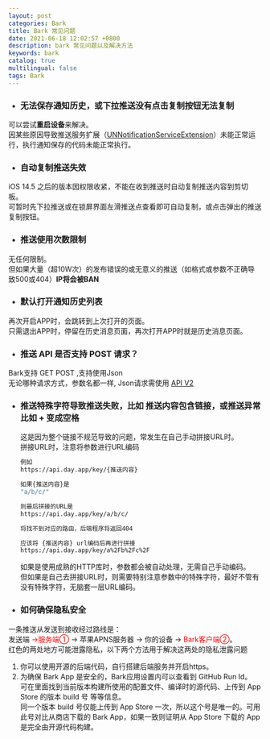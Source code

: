 ```yaml
---
layout: post
categories: Bark
title: Bark 常见问题
date: 2021-06-18 12:02:57 +0800
description: bark 常见问题以及解决方法
keywords: bark
catalog: true
multilingual: false
tags: Bark
---
```


* ### 无法保存通知历史，或下拉推送没有点击复制按钮无法复制
可以尝试<b>重启设备</b>来解决。<br />
因某些原因导致推送服务扩展（[UNNotificationServiceExtension](https://developer.apple.com/documentation/usernotifications/unnotificationserviceextension)）未能正常运行，执行通知保存的代码未能正常执行。


* ### 自动复制推送失效
iOS 14.5 之后的版本因权限收紧，不能在收到推送时自动复制推送内容到剪切板。<br/>
可暂时先下拉推送或在锁屏界面左滑推送点查看即可自动复制，或点击弹出的推送复制按钮。


* ### 推送使用次数限制
无任何限制。<br>
但如果大量（超10W次）的发布错误的或无意义的推送（如格式或参数不正确导致500或404）<b>IP将会被BAN</b>


* ### 默认打开通知历史列表
再次开启APP时，会跳转到上次打开的页面。<br />
只需退出APP时，停留在历史消息页面，再次打开APP时就是历史消息页面。


* ### 推送 API 是否支持 POST 请求？
Bark支持 GET POST ,支持使用Json<br>
无论哪种请求方式，参数名都一样, Json请求需使用 [API V2](https://github.com/Finb/bark-server/blob/master/docs/API_V2.md)


* ### 推送特殊字符导致推送失败，比如 推送内容包含链接，或推送异常 比如 + 变成空格
    这是因为整个链接不规范导致的问题，常发生在自己手动拼接URL时。<br>
拼接URL时，注意将参数进行URL编码 

	```sh
    例如
    https://api.day.app/key/{推送内容}

    如果{推送内容}是
    "a/b/c/"

    则最后拼接的URL是
    https://api.day.app/key/a/b/c/

    将找不到对应的路由，后端程序将返回404

    应该将 {推送内容} url编码后再进行拼接
    https://api.day.app/key/a%2Fb%2Fc%2F
    ```

    如果是使用成熟的HTTP库时，参数都会被自动处理，无需自己手动编码。<br>
    但如果是自己去拼接URL时，则需要特别注意参数中的特殊字符，最好不管有没有特殊字符，无脑套一层URL编码。

* ### 如何确保隐私安全
一条推送从发送到接收经过路线是：<br>
发送端 <font color='red'> →服务端①</font> → 苹果APNS服务器 → 你的设备 → <font color='red'>Bark客户端②</font>。<br>
红色的两处地方可能泄露隐私，以下两个方法用于解决这两处的隐私泄露问题<br>
1. 你可以使用开源的后端代码，自行搭建后端服务并开启https。
2. 为确保 Bark App 是安全的，Bark应用设置内可以查看到 GitHub Run Id。 <br>
可在里面找到当前版本构建所使用的配置文件、编译时的源代码、上传到 App Store 的版本 build 号 等等信息。<br>
同一个版本 build 号仅能上传到 App Store 一次，所以这个号是唯一的。可用此号对比从商店下载的 Bark App，如果一致则证明从 App Store 下载的 App 是完全由开源代码构建。